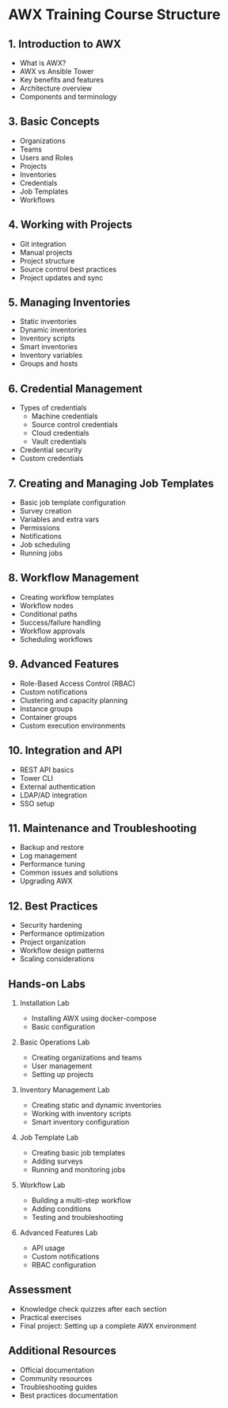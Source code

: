 # AWX Training Course Structure

## 1. Introduction to AWX
- What is AWX?
- AWX vs Ansible Tower
- Key benefits and features
- Architecture overview
- Components and terminology

## 3. Basic Concepts
- Organizations
- Teams
- Users and Roles
- Projects
- Inventories
- Credentials
- Job Templates
- Workflows

## 4. Working with Projects
- Git integration
- Manual projects
- Project structure
- Source control best practices
- Project updates and sync

## 5. Managing Inventories
- Static inventories
- Dynamic inventories
- Inventory scripts
- Smart inventories
- Inventory variables
- Groups and hosts

## 6. Credential Management
- Types of credentials
  - Machine credentials
  - Source control credentials
  - Cloud credentials
  - Vault credentials
- Credential security
- Custom credentials

## 7. Creating and Managing Job Templates
- Basic job template configuration
- Survey creation
- Variables and extra vars
- Permissions
- Notifications
- Job scheduling
- Running jobs

## 8. Workflow Management
- Creating workflow templates
- Workflow nodes
- Conditional paths
- Success/failure handling
- Workflow approvals
- Scheduling workflows

## 9. Advanced Features
- Role-Based Access Control (RBAC)
- Custom notifications
- Clustering and capacity planning
- Instance groups
- Container groups
- Custom execution environments

## 10. Integration and API
- REST API basics
- Tower CLI
- External authentication
- LDAP/AD integration
- SSO setup

## 11. Maintenance and Troubleshooting
- Backup and restore
- Log management
- Performance tuning
- Common issues and solutions
- Upgrading AWX

## 12. Best Practices
- Security hardening
- Performance optimization
- Project organization
- Workflow design patterns
- Scaling considerations

## Hands-on Labs
1. Installation Lab
   - Installing AWX using docker-compose
   - Basic configuration

2. Basic Operations Lab
   - Creating organizations and teams
   - User management
   - Setting up projects

3. Inventory Management Lab
   - Creating static and dynamic inventories
   - Working with inventory scripts
   - Smart inventory configuration

4. Job Template Lab
   - Creating basic job templates
   - Adding surveys
   - Running and monitoring jobs

5. Workflow Lab
   - Building a multi-step workflow
   - Adding conditions
   - Testing and troubleshooting

6. Advanced Features Lab
   - API usage
   - Custom notifications
   - RBAC configuration

## Assessment
- Knowledge check quizzes after each section
- Practical exercises
- Final project: Setting up a complete AWX environment

## Additional Resources
- Official documentation
- Community resources
- Troubleshooting guides
- Best practices documentation
